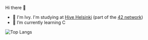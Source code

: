 <!--
### Hi there 👋

**ixu42/ixu42** is a ✨ _special_ ✨ repository because its `README.md` (this file) appears on your GitHub profile.

Here are some ideas to get you started:

- 👯 I’m looking to collaborate on ...
- 🤔 I’m looking for help with ...
- 💬 Ask me about ...
- 📫 How to reach me: ...
- 😄 Pronouns: ...
- ⚡ Fun fact: ...
-->
Hi there 👋
- 🐝 I'm Ivy. I'm studying at [Hive Helsinki](https://www.hive.fi/en/) (part of the [42 network](https://www.42network.org/))
- 🌱 I’m currently learning C

![Top Langs](https://github-readme-stats.vercel.app/api/top-langs/?username=ixu42&layout=compact&theme=transparent)
